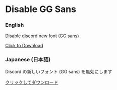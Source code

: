 # Disable GG Sans
### English
Disable discord new font (GG sans)

[Click to Download](https://dggsans.raisandesu.com/downloads/DisableGGSans_v1.theme.css)

### Japanese (日本語)
Discord の新しいフォント (GG sans) を無効にします

[クリックしてダウンロード](https://dggsans.raisandesu.com/downloads/DisableGGSans_v1.theme.css)
